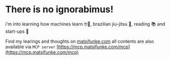 # There is no ignorabimus!

i'm into learning how machines learn 🤓🤖, brazilian jiu-jitsu 🥋, reading 📚 and start-ups 🚢

Find my learings and thoughts on [matsjfunke.com](https://matsjfunke.com) all contents are also available via `MCP server` [https://mcp.matsjfunke.com/mcp](https://mcp.matsjfunke.com/mcp)
